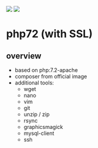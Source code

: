 [![](https://images.microbadger.com/badges/version/webstobe/php72.svg)](https://microbadger.com/images/webstobe/php72 "Get your own version badge on microbadger.com")
[![](https://images.microbadger.com/badges/image/webstobe/php72.svg)](https://microbadger.com/images/webstobe/php72 "Get your own image badge on microbadger.com")
# php72 (with SSL)

overview
------------

- based on php:7.2-apache
- composer from official image
- additional tools:
  - wget
  - nano
  - vim
  - git
  - unzip / zip
  - rsync
  - graphicsmagick
  - mysql-client
  - ssh
